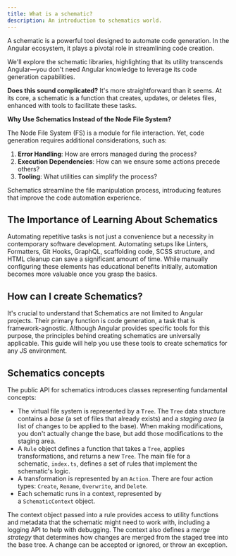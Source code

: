 ```yaml
---
title: What is a schematic?
description: An introduction to schematics world.
---
```


A schematic is a powerful tool designed to automate code generation. In the Angular ecosystem, it plays a pivotal role in streamlining code creation.

We'll explore the schematic libraries, highlighting that its utility transcends Angular—you don't need Angular knowledge to leverage its code generation capabilities.

**Does this sound complicated?** It's more straightforward than it seems. At its core, a schematic is a function that creates, updates, or deletes files, enhanced with tools to facilitate these tasks.

**Why Use Schematics Instead of the Node File System?**

The Node File System (FS) is a module for file interaction. Yet, code generation requires additional considerations, such as:

1. **Error Handling**:  How are errors managed during the process?
2. **Execution Dependencies**: How can we ensure some actions precede others?
3. **Tooling**: What utilities can simplify the process?

Schematics streamline the file manipulation process, introducing features that improve the code automation experience.

## **The Importance of Learning About Schematics**

Automating repetitive tasks is not just a convenience but a necessity in contemporary software development. Automating setups like Linters, Formatters, Git Hooks, GraphQL, scaffolding code, SCSS structure, and HTML cleanup can save a significant amount of time. While manually configuring these elements has educational benefits initially, automation becomes more valuable once you grasp the basics.


## **How can I create Schematics?**

It's crucial to understand that Schematics are not limited to Angular projects. Their primary function is code generation, a task that is framework-agnostic. Although Angular provides specific tools for this purpose, the principles behind creating schematics are universally applicable. This guide will help you use these tools to create schematics for any JS environment.

## **Schematics concepts**

The public API for schematics introduces classes representing fundamental concepts:

- The virtual file system is represented by a `Tree`. The `Tree` data structure contains a *base* (a set of files that already exists) and a *staging area* (a list of changes to be applied to the base). When making modifications, you don't actually change the base, but add those modifications to the staging area.
- A `Rule` object defines a function that takes a `Tree`, applies transformations, and returns a new `Tree`. The main file for a schematic, `index.ts`, defines a set of rules that implement the schematic's logic.
- A transformation is represented by an `Action`. There are four action types: `Create`, `Rename`, `Overwrite`, and `Delete`.
- Each schematic runs in a context, represented by a `SchematicContext` object.

The context object passed into a rule provides access to utility functions and metadata that the schematic might need to work with, including a logging API to help with debugging. The context also defines a *merge strategy* that determines how changes are merged from the staged tree into the base tree. A change can be accepted or ignored, or throw an exception.